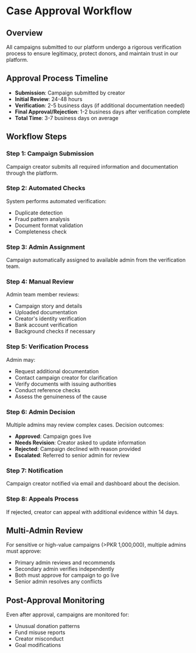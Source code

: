 # Case Approval Workflow

## Overview
All campaigns submitted to our platform undergo a rigorous verification process to ensure legitimacy, protect donors, and maintain trust in our platform.

## Approval Process Timeline
- **Submission**: Campaign submitted by creator
- **Initial Review**: 24-48 hours
- **Verification**: 2-5 business days (if additional documentation needed)
- **Final Approval/Rejection**: 1-2 business days after verification complete
- **Total Time**: 3-7 business days on average

## Workflow Steps

### Step 1: Campaign Submission
Campaign creator submits all required information and documentation through the platform.

### Step 2: Automated Checks
System performs automated verification:
- Duplicate detection
- Fraud pattern analysis
- Document format validation
- Completeness check

### Step 3: Admin Assignment
Campaign automatically assigned to available admin from the verification team.

### Step 4: Manual Review
Admin team member reviews:
- Campaign story and details
- Uploaded documentation
- Creator's identity verification
- Bank account verification
- Background checks if necessary

### Step 5: Verification Process
Admin may:
- Request additional documentation
- Contact campaign creator for clarification
- Verify documents with issuing authorities
- Conduct reference checks
- Assess the genuineness of the cause

### Step 6: Admin Decision
Multiple admins may review complex cases. Decision outcomes:
- **Approved**: Campaign goes live
- **Needs Revision**: Creator asked to update information
- **Rejected**: Campaign declined with reason provided
- **Escalated**: Referred to senior admin for review

### Step 7: Notification
Campaign creator notified via email and dashboard about the decision.

### Step 8: Appeals Process
If rejected, creator can appeal with additional evidence within 14 days.

## Multi-Admin Review
For sensitive or high-value campaigns (>PKR 1,000,000), multiple admins must approve:
- Primary admin reviews and recommends
- Secondary admin verifies independently
- Both must approve for campaign to go live
- Senior admin resolves any conflicts

## Post-Approval Monitoring
Even after approval, campaigns are monitored for:
- Unusual donation patterns
- Fund misuse reports
- Creator misconduct
- Goal modifications
